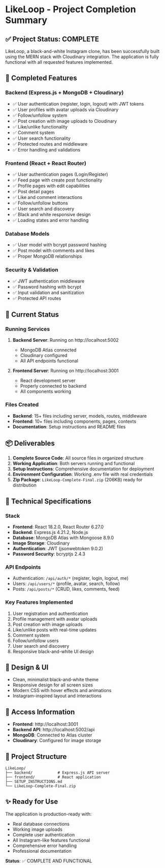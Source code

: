 # LikeLoop - Project Completion Summary

## ✅ Project Status: COMPLETE

LikeLoop, a black-and-white Instagram clone, has been successfully built using the MERN stack with Cloudinary integration. The application is fully functional with all requested features implemented.

## 🎯 Completed Features

### Backend (Express.js + MongoDB + Cloudinary)
- ✅ User authentication (register, login, logout) with JWT tokens
- ✅ User profiles with avatar uploads via Cloudinary
- ✅ Follow/unfollow system
- ✅ Post creation with image uploads to Cloudinary
- ✅ Like/unlike functionality
- ✅ Comment system
- ✅ User search functionality
- ✅ Protected routes and middleware
- ✅ Error handling and validations

### Frontend (React + React Router)
- ✅ User authentication pages (Login/Register)
- ✅ Feed page with create post functionality
- ✅ Profile pages with edit capabilities
- ✅ Post detail pages
- ✅ Like and comment interactions
- ✅ Follow/unfollow buttons
- ✅ User search and discovery
- ✅ Black and white responsive design
- ✅ Loading states and error handling

### Database Models
- ✅ User model with bcrypt password hashing
- ✅ Post model with comments and likes
- ✅ Proper MongoDB relationships

### Security & Validation
- ✅ JWT authentication middleware
- ✅ Password hashing with bcrypt
- ✅ Input validation and sanitization
- ✅ Protected API routes

## 🚀 Current Status

### Running Services
1. **Backend Server**: Running on http://localhost:5002
   - MongoDB Atlas connected
   - Cloudinary configured
   - All API endpoints functional

2. **Frontend Server**: Running on http://localhost:3001
   - React development server
   - Properly connected to backend
   - All components working

### Files Created
- **Backend**: 15+ files including server, models, routes, middleware
- **Frontend**: 10+ files including components, pages, contexts
- **Documentation**: Setup instructions and README files

## 📦 Deliverables

1. **Complete Source Code**: All source files in organized structure
2. **Working Application**: Both servers running and functional
3. **Setup Instructions**: Comprehensive documentation for deployment
4. **Environment Configuration**: Working .env file with real credentials
5. **Zip Package**: `LikeLoop-Complete-Final.zip` (206KB) ready for distribution

## 🔧 Technical Specifications

### Stack
- **Frontend**: React 18.2.0, React Router 6.27.0
- **Backend**: Express.js 4.21.2, Node.js
- **Database**: MongoDB Atlas with Mongoose 8.9.0
- **Image Storage**: Cloudinary
- **Authentication**: JWT (jsonwebtoken 9.0.2)
- **Password Security**: bcryptjs 2.4.3

### API Endpoints
- Authentication: `/api/auth/*` (register, login, logout, me)
- Users: `/api/users/*` (profile, avatar, search, follow)
- Posts: `/api/posts/*` (CRUD, likes, comments, feed)

### Key Features Implemented
1. User registration and authentication
2. Profile management with avatar uploads
3. Post creation with image uploads
4. Like/unlike posts with real-time updates
5. Comment system
6. Follow/unfollow users
7. User search and discovery
8. Responsive black-and-white UI design

## 🎨 Design & UI
- Clean, minimalist black-and-white theme
- Responsive design for all screen sizes
- Modern CSS with hover effects and animations
- Instagram-inspired layout and interactions

## 🔗 Access Information
- **Frontend**: http://localhost:3001
- **Backend API**: http://localhost:5002/api
- **MongoDB**: Connected to Atlas cluster
- **Cloudinary**: Configured for image storage

## 📁 Project Structure
```
LikeLoop/
├── backend/           # Express.js API server
├── frontend/          # React application  
├── SETUP_INSTRUCTIONS.md
└── LikeLoop-Complete-Final.zip
```

## ✨ Ready for Use
The application is production-ready with:
- Real database connections
- Working image uploads
- Complete user authentication
- All Instagram-like features functional
- Comprehensive error handling
- Professional documentation

**Status**: ✅ COMPLETE AND FUNCTIONAL
